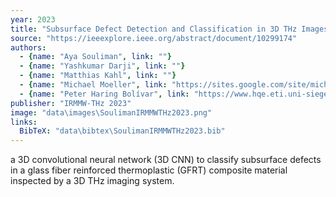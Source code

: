 ```yaml
---
year: 2023
title: "Subsurface Defect Detection and Classification in 3D THz Images of Glass Fiber Reinforced Thermoplastic Based on 3D Convolutional Neural Network"
source: "https://ieeexplore.ieee.org/abstract/document/10299174"
authors:
  - {name: "Aya Souliman", link: ""}
  - {name: "Yashkumar Darji", link: ""}
  - {name: "Matthias Kahl", link: ""}
  - {name: "Michael Moeller", link: "https://sites.google.com/site/michaelmoellermath"}
  - {name: "Peter Haring Bolívar", link: "https://www.hqe.eti.uni-siegen.de/de/personen/details/haring-bolivar.html"}
publisher: "IRMMW-THz 2023"
image: "data\images\SoulimanIRMMWTHz2023.png"
links:
  BibTeX: "data\bibtex\SoulimanIRMMWTHz2023.bib"
---
```

a 3D convolutional neural network (3D CNN) to classify subsurface defects in a glass fiber reinforced thermoplastic (GFRT) composite material inspected by a 3D THz imaging system.
